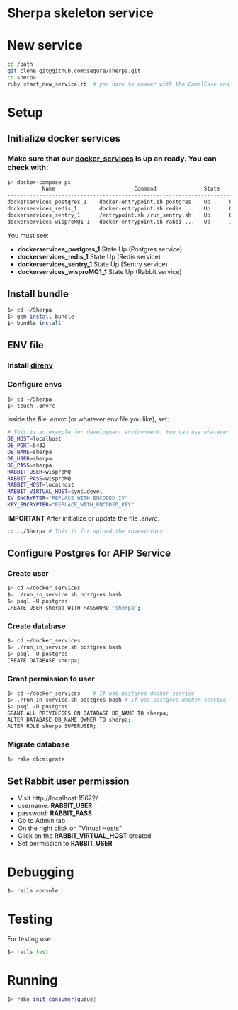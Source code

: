 # Sherpa skeleton service

# New service
```bash
cd /path
git clone git@github.com:sequre/sherpa.git
cd sherpa
ruby start_new_service.rb  # you have to answer with the CamelCase and snake_case new service name
```

# Setup

## Initialize docker services

### Make sure that our [docker_services](https://github.com/sequre/docker_services) is up an ready. You can check with:

```bash
$> docker-compose ps
           Name                         Command               State
--------------------------------------------------------------------------------------------------
dockerservices_postgres_1    docker-entrypoint.sh postgres    Up      0.0.0.0:5432->5432/tcp
dockerservices_redis_1       docker-entrypoint.sh redis ...   Up      0.0.0.0:6379->6379/tcp
dockerservices_sentry_1      /entrypoint.sh /run_sentry.sh    Up      0.0.0.0:9000->9000/tcp
dockerservices_wisproMQ1_1   docker-entrypoint.sh rabbi ...   Up      15671/tcp, 0.0.0.0:15672->15
```

You must see:
- **dockerservices_postgres_1**  State Up (Postgres service)
- **dockerservices_redis_1**     State Up (Redis service)
- **dockerservices_sentry_1**    State Up (Sentry service)
- **dockerservices_wisproMQ1_1** State Up (Rabbit service)

## Install bundle

```bash
$> cd ~/Sherpa
$> gem install bundle
$> bundle install
```

## ENV file

### Install [direnv](https://direnv.net/)

### Configure envs

```bash
$> cd ~/Sherpa
$> touch .envrc
```

Inside the file _.envrc_ (or whatever env file you like), set:

```bash
# This is an example for development environment. You can use whatever you like.
DB_HOST=localhost
DB_PORT=5432
DB_NAME=sherpa
DB_USER=sherpa
DB_PASS=sherpa
RABBIT_USER=wisproMQ
RABBIT_PASS=wisproMQ
RABBIT_HOST=localhost
RABBIT_VIRTUAL_HOST=sync.devel
IV_ENCRYPTER="REPLACE_WITH_ENCODED_IV"
KEY_ENCRYPTER="REPLACE_WITH_ENCODED_KEY"
```

 **IMPORTANT** After initialize or update the file _.envrc_.

```bash
cd ../Sherpa # This is for upload the rbvenv-vars
```

## Configure Postgres for AFIP Service

### Create user

```bash
$> cd ~/docker_services
$> ./run_in_service.sh postgres bash
$> psql -U postgres
CREATE USER sherpa WITH PASSWORD 'sherpa';
```
### Create database

```bash
$> cd ~/docker_services
$> ./run_in_service.sh postgres bash
$> psql -U postgres
CREATE DATABASE sherpa;
```

### Grant permission to user

```bash
$> cd ~/docker_services    # If use postgres docker service
$> ./run_in_service.sh postgres bash # If use postgres docker service
$> psql -U postgres
GRANT ALL PRIVILEGES ON DATABASE DB_NAME TO sherpa;
ALTER DATABASE DB_NAME OWNER TO sherpa;
ALTER ROLE sherpa SUPERUSER;
```

### Migrate database

```bash
$> rake db:migrate
```

## Set Rabbit user permission
- Visit http://localhost:15672/
- username: **RABBIT_USER**
- password: **RABBIT_PASS**
- Go to Admin tab
- On the right click on "Virtual Hosts"
- Click on the **RABBIT_VIRTUAL_HOST** created
- Set permission to **RABBIT_USER**

# Debugging

```bash
$> rails console
```
# Testing

For testing use:

```bash
$> rails test
```

# Running
```bash
$> rake init_consumer[queue]
```
